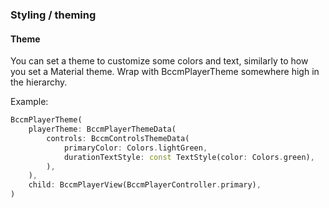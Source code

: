 ### Styling / theming

#### Theme

You can set a theme to customize some colors and text, similarly to how you set a Material theme.
Wrap with BccmPlayerTheme somewhere high in the hierarchy.

Example:

```dart
BccmPlayerTheme(
    playerTheme: BccmPlayerThemeData(
        controls: BccmControlsThemeData(
            primaryColor: Colors.lightGreen,
            durationTextStyle: const TextStyle(color: Colors.green),
        ),
    ),
    child: BccmPlayerView(BccmPlayerController.primary),
)
```
